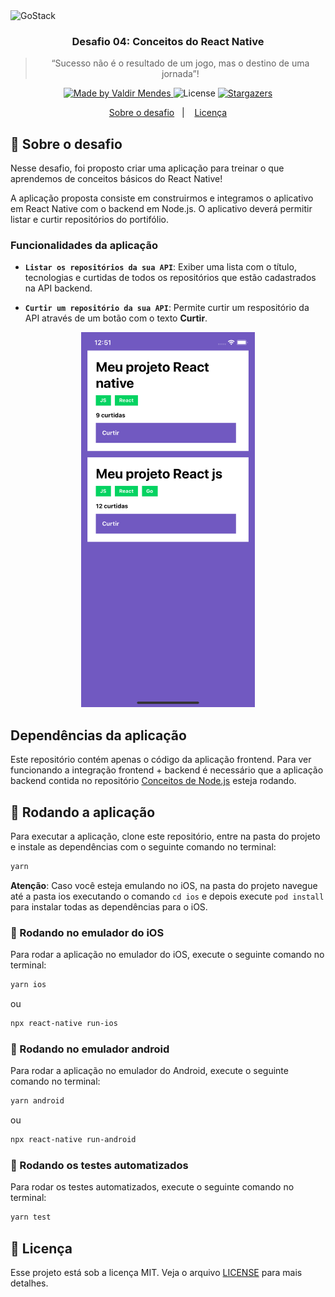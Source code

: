 <img alt="GoStack" src="https://storage.googleapis.com/golden-wind/bootcamp-gostack/header-desafios.png" />

<h3 align="center">
  Desafio 04: Conceitos do React Native 
</h3>

<blockquote align="center">“Sucesso não é o resultado de um jogo, mas o destino de uma jornada”!</blockquote>

<p align="center">
  <a href="https://valdirmendes.dev">
    <img alt="Made by Valdir Mendes" src="https://img.shields.io/badge/made%20by-Valdir%20Mendes-%2304D361">
  </a>

  <img alt="License" src="https://img.shields.io/badge/license-MIT-%2304D361">

  <a href="https://github.com/valdirmendesdev/gostack-conceitos-react-native/stargazers">
    <img alt="Stargazers" src="https://img.shields.io/github/stars/valdirmendesdev/gostack-conceitos-react-native?style=social">
  </a>
</p>

<p align="center">
  <a href="#rocket-sobre-o-desafio">Sobre o desafio</a>&nbsp;&nbsp;&nbsp;|&nbsp;&nbsp;&nbsp;
  <a href="#memo-licença">Licença</a>
</p>

## :rocket: Sobre o desafio

Nesse desafio, foi proposto criar uma aplicação para treinar o que aprendemos de conceitos básicos do React Native!

A aplicação proposta consiste em construirmos e integramos o aplicativo em React Native com o backend em Node.js. O aplicativo deverá permitir listar e curtir repositórios do portifólio.

### Funcionalidades da aplicação

- **`Listar os repositórios da sua API`**: Exiber uma lista com o título, tecnologias e curtidas de todos os repositórios que estão cadastrados na API backend.

- **`Curtir um repositório da sua API`**: Permite curtir um respositório da API através de um botão com o texto **Curtir**.

<p align="center">
  <img alt="GoStack" src="./.github/screenshot.png" height="600" center="true" />
</p>

## Dependências da aplicação

Este repositório contém apenas o código da aplicação frontend. Para ver funcionando a integração frontend + backend é necessário que a aplicação backend contida no repositório [Conceitos de Node.js](https://github.com/valdirmendesdev/gostack-conceitos-nodejs) esteja rodando.

## :running: Rodando a aplicação

Para executar a aplicação, clone este repositório, entre na pasta do projeto e instale as dependências com o seguinte comando no terminal:

```bash
yarn
```

**Atenção**: Caso você esteja emulando no iOS, na pasta do projeto navegue até a pasta ios executando o comando `cd ios` e depois execute `pod install` para instalar todas as dependências para o iOS.

### :running: Rodando no emulador do iOS

Para rodar a aplicação no emulador do iOS, execute o seguinte comando no terminal:

```bash
yarn ios
```

ou

```bash
npx react-native run-ios
```

### :running: Rodando no emulador android

Para rodar a aplicação no emulador do Android, execute o seguinte comando no terminal:

```bash
yarn android
```

ou

```bash
npx react-native run-android
```

### :running: Rodando os testes automatizados

Para rodar os testes automatizados, execute o seguinte comando no terminal:

```bash
yarn test
```

## :memo: Licença

Esse projeto está sob a licença MIT. Veja o arquivo [LICENSE](LICENSE) para mais detalhes.
